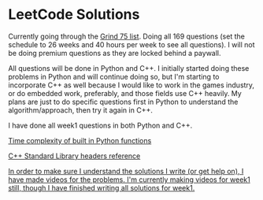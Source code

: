 # LeetCode Solutions

Currently going through the [Grind 75 list](https://www.techinterviewhandbook.org/grind75?weeks=26&hours=40). Doing all 169 questions (set the schedule to 26 weeks and 40 hours per week to see all questions). I will not be doing premium questions as they are locked behind a paywall.

All questions will be done in Python and C++. I initially started doing these problems in Python and will continue doing so, but I'm starting to incorporate C++ as well because I would like to work in the games industry, or do embedded work, preferably, and those fields use C++ heavily. My plans are just to do specific questions first in Python to understand the algorithm/approach, then try it again in C++.

I have done all week1 questions in both Python and C++.

[Time complexity of built in Python functions](https://wiki.python.org/moin/TimeComplexity)

[C++ Standard Library headers reference](https://en.cppreference.com/w/cpp/header)

[In order to make sure I understand the solutions I write (or get help on), I have made videos for the problems. I'm currently making videos for week1 still, though I have finished writing all solutions for week1.](https://www.youtube.com/@gcmaidana/playlists)
